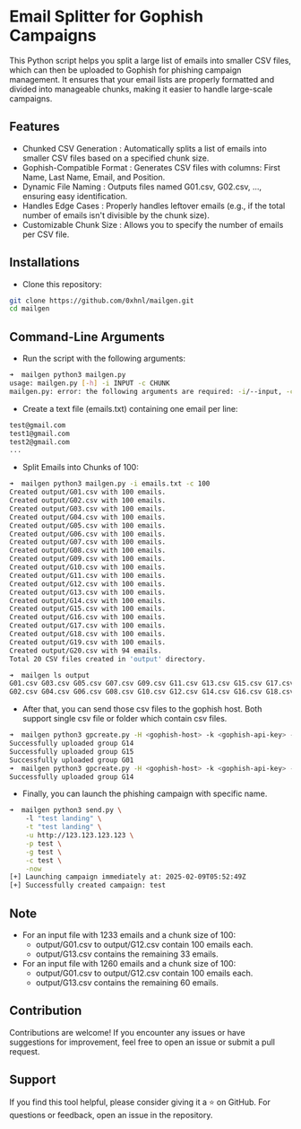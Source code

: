 # Email Splitter for Gophish Campaigns

This Python script helps you split a large list of emails into smaller CSV files, which can then be uploaded to Gophish for phishing campaign management. It ensures that your email lists are properly formatted and divided into manageable chunks, making it easier to handle large-scale campaigns.

## Features
- Chunked CSV Generation : Automatically splits a list of emails into smaller CSV files based on a specified chunk size.
- Gophish-Compatible Format : Generates CSV files with columns: First Name, Last Name, Email, and Position.
- Dynamic File Naming : Outputs files named G01.csv, G02.csv, ..., ensuring easy identification.
- Handles Edge Cases : Properly handles leftover emails (e.g., if the total number of emails isn't divisible by the chunk size).
- Customizable Chunk Size : Allows you to specify the number of emails per CSV file.

## Installations

- Clone this repository:

```bash
git clone https://github.com/0xhnl/mailgen.git
cd mailgen
```

## Command-Line Arguments

- Run the script with the following arguments:

```bash
➜  mailgen python3 mailgen.py 
usage: mailgen.py [-h] -i INPUT -c CHUNK
mailgen.py: error: the following arguments are required: -i/--input, -c/--chunk
```

- Create a text file (emails.txt) containing one email per line:

```txt
test@gmail.com
test1@gmail.com
test2@gmail.com
...
```

- Split Emails into Chunks of 100:

```bash
➜  mailgen python3 mailgen.py -i emails.txt -c 100
Created output/G01.csv with 100 emails.
Created output/G02.csv with 100 emails.
Created output/G03.csv with 100 emails.
Created output/G04.csv with 100 emails.
Created output/G05.csv with 100 emails.
Created output/G06.csv with 100 emails.
Created output/G07.csv with 100 emails.
Created output/G08.csv with 100 emails.
Created output/G09.csv with 100 emails.
Created output/G10.csv with 100 emails.
Created output/G11.csv with 100 emails.
Created output/G12.csv with 100 emails.
Created output/G13.csv with 100 emails.
Created output/G14.csv with 100 emails.
Created output/G15.csv with 100 emails.
Created output/G16.csv with 100 emails.
Created output/G17.csv with 100 emails.
Created output/G18.csv with 100 emails.
Created output/G19.csv with 100 emails.
Created output/G20.csv with 94 emails.
Total 20 CSV files created in 'output' directory.

➜  mailgen ls output 
G01.csv G03.csv G05.csv G07.csv G09.csv G11.csv G13.csv G15.csv G17.csv G19.csv
G02.csv G04.csv G06.csv G08.csv G10.csv G12.csv G14.csv G16.csv G18.csv G20.csv
```

- After that, you can send those csv files to the gophish host. Both support single csv file or folder which contain csv files.

```bash
➜  mailgen python3 gpcreate.py -H <gophish-host> -k <gophish-api-key> -ff output      
Successfully uploaded group G14
Successfully uploaded group G15
Successfully uploaded group G01
➜  mailgen python3 gpcreate.py -H <gophish-host> -k <gophish-api-key> -f output/G14.csv      
Successfully uploaded group G14
```

- Finally, you can launch the phishing campaign with specific name.

```bash
➜  mailgen python3 send.py \ 
    -l "test landing" \
    -t "test landing" \
    -u http://123.123.123.123 \
    -p test \
    -g test \
    -c test \
    -now
[+] Launching campaign immediately at: 2025-02-09T05:52:49Z
[+] Successfully created campaign: test
```

## Note

- For an input file with 1233 emails and a chunk size of 100:
  - output/G01.csv to output/G12.csv contain 100 emails each.
  - output/G13.csv contains the remaining 33 emails.
- For an input file with 1260 emails and a chunk size of 100:
  - output/G01.csv to output/G12.csv contain 100 emails each.
  - output/G13.csv contains the remaining 60 emails.

## Contribution

Contributions are welcome! If you encounter any issues or have suggestions for improvement, feel free to open an issue or submit a pull request.

## Support

If you find this tool helpful, please consider giving it a ⭐️ on GitHub. For questions or feedback, open an issue in the repository.
